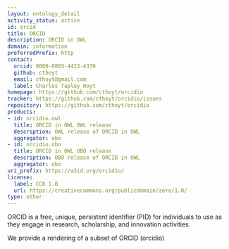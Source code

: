 ```yaml
---
layout: ontology_detail
activity_status: active
id: orcid
title: ORCID
description: ORCID in OWL
domain: information
preferredPrefix: http
contact:
  orcid: 0000-0003-4423-4370
  github: cthoyt
  email: cthoyt@gmail.com
  label: Charles Tapley Hoyt
homepage: https://github.com/cthoyt/orcidio
tracker: https://github.com/cthoyt/orcidio/issues
repository: https://github.com/cthoyt/orcidio
products:
- id: orcidio.owl
  title: ORCID in OWL OWL release
  description: OWL release of ORCID in OWL
  aggregator: obo
- id: orcidio.obo
  title: ORCID in OWL OBO release
  description: OBO release of ORCID in OWL
  aggregator: obo
uri_prefix: https://w3id.org/orcidio/
license:
  label: CC0 1.0
  url: https://creativecommons.org/publicdomain/zero/1.0/
type: other
---
```


ORCID is a free, unique, persistent identifier (PID) for individuals
to use as they engage in research, scholarship, and innovation
activities.

We provide a rendering of a subset of ORCID (orcidio)
